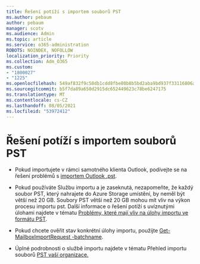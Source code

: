 ```yaml
---
title: Řešení potíží s importem souborů PST
ms.author: pebaum
author: pebaum
manager: scotv
ms.audience: Admin
ms.topic: article
ms.service: o365-administration
ROBOTS: NOINDEX, NOFOLLOW
localization_priority: Priority
ms.collection: Adm_O365
ms.custom:
- "1800027"
- "1225"
ms.openlocfilehash: 549af832f9c58db1cdd8fbe80b8b5bd2aba9bd937f33116806a9391cbc9a5d4c
ms.sourcegitcommit: b5f7da89a650d2915dc652449623c78be6247175
ms.translationtype: MT
ms.contentlocale: cs-CZ
ms.lasthandoff: 08/05/2021
ms.locfileid: "53972412"
---
```

# <a name="troubleshooting-pst-import-issues"></a>Řešení potíží s importem souborů PST

- Pokud importujete v rámci samotného klienta Outlook, podívejte se na řešení problémů s [importem Outlook .pst](https://support.office.com/article/Fix-problems-importing-an-Outlook-pst-file-2d2e50dc-5c36-4ab2-ab50-f1be733b3d6e).

- Pokud používáte Službu importu a je zaseknutá, nezapomeňte, že každý soubor PST, který nahrajete do Azure Storage umístění, by neměl být větší než 20 GB. Soubory PST větší než 20 GB mohou mít vliv na výkon procesu importu pst. Další informace o řešení potíží s uvíznutými úlohami najdete v tématu [Problémy, které mají vliv na úlohy importu ve formátu PST](https://docs.microsoft.com/office365/troubleshoot/pst-import-service/issues-with-pst-import-job).

- Pokud chcete ověřit stav konkrétní úlohy importu, použijte [Get-MailboxImportRequest -batchname](https://docs.microsoft.com/powershell/module/exchange/mailboxes/get-mailboximportrequest).

- Úplné podrobnosti o službě importu najdete v tématu Přehled importu souborů [PST vaší organizace.](https://docs.microsoft.com/microsoft-365/compliance/importing-pst-files-to-office-365?view=o365-worldwide)
